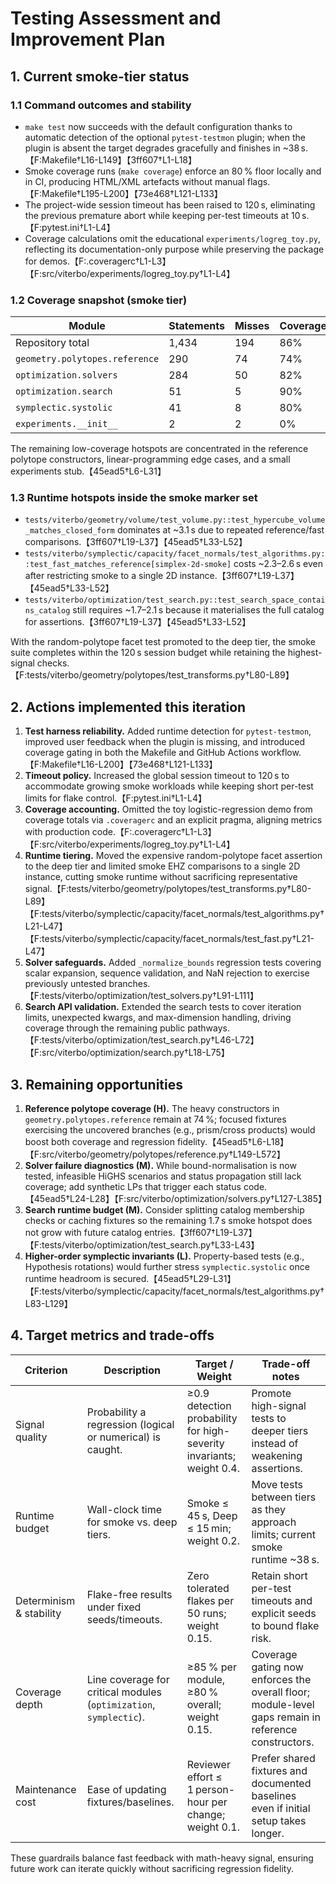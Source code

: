 # Testing Assessment and Improvement Plan

## 1. Current smoke-tier status

### 1.1 Command outcomes and stability
- `make test` now succeeds with the default configuration thanks to automatic detection of the optional `pytest-testmon` plugin; when the plugin is absent the target degrades gracefully and finishes in ~38 s.【F:Makefile†L16-L149】【3ff607†L1-L18】
- Smoke coverage runs (`make coverage`) enforce an 80 % floor locally and in CI, producing HTML/XML artefacts without manual flags.【F:Makefile†L195-L200】【73e468†L121-L133】
- The project-wide session timeout has been raised to 120 s, eliminating the previous premature abort while keeping per-test timeouts at 10 s.【F:pytest.ini†L1-L4】
- Coverage calculations omit the educational `experiments/logreg_toy.py`, reflecting its documentation-only purpose while preserving the package for demos.【F:.coveragerc†L1-L3】【F:src/viterbo/experiments/logreg_toy.py†L1-L4】

### 1.2 Coverage snapshot (smoke tier)
| Module | Statements | Misses | Coverage |
| --- | --- | --- | --- |
| Repository total | 1,434 | 194 | 86% |
| `geometry.polytopes.reference` | 290 | 74 | 74% |
| `optimization.solvers` | 284 | 50 | 82% |
| `optimization.search` | 51 | 5 | 90% |
| `symplectic.systolic` | 41 | 8 | 80% |
| `experiments.__init__` | 2 | 2 | 0% |

The remaining low-coverage hotspots are concentrated in the reference polytope constructors, linear-programming edge cases, and a small experiments stub.【45ead5†L6-L31】

### 1.3 Runtime hotspots inside the smoke marker set
- `tests/viterbo/geometry/volume/test_volume.py::test_hypercube_volume_matches_closed_form` dominates at ~3.1 s due to repeated reference/fast comparisons.【3ff607†L19-L37】【45ead5†L33-L52】
- `tests/viterbo/symplectic/capacity/facet_normals/test_algorithms.py::test_fast_matches_reference[simplex-2d-smoke]` costs ~2.3–2.6 s even after restricting smoke to a single 2D instance.【3ff607†L19-L37】【45ead5†L33-L52】
- `tests/viterbo/optimization/test_search.py::test_search_space_contains_catalog` still requires ~1.7–2.1 s because it materialises the full catalog for assertions.【3ff607†L19-L37】【45ead5†L33-L52】

With the random-polytope facet test promoted to the deep tier, the smoke suite completes within the 120 s session budget while retaining the highest-signal checks.【F:tests/viterbo/geometry/polytopes/test_transforms.py†L80-L89】

## 2. Actions implemented this iteration
1. **Test harness reliability.** Added runtime detection for `pytest-testmon`, improved user feedback when the plugin is missing, and introduced coverage gating in both the Makefile and GitHub Actions workflow.【F:Makefile†L16-L200】【73e468†L121-L133】
2. **Timeout policy.** Increased the global session timeout to 120 s to accommodate growing smoke workloads while keeping short per-test limits for flake control.【F:pytest.ini†L1-L4】
3. **Coverage accounting.** Omitted the toy logistic-regression demo from coverage totals via `.coveragerc` and an explicit pragma, aligning metrics with production code.【F:.coveragerc†L1-L3】【F:src/viterbo/experiments/logreg_toy.py†L1-L4】
4. **Runtime tiering.** Moved the expensive random-polytope facet assertion to the deep tier and limited smoke EHZ comparisons to a single 2D instance, cutting smoke runtime without sacrificing representative signal.【F:tests/viterbo/geometry/polytopes/test_transforms.py†L80-L89】【F:tests/viterbo/symplectic/capacity/facet_normals/test_algorithms.py†L21-L47】【F:tests/viterbo/symplectic/capacity/facet_normals/test_fast.py†L21-L47】
5. **Solver safeguards.** Added `_normalize_bounds` regression tests covering scalar expansion, sequence validation, and NaN rejection to exercise previously untested branches.【F:tests/viterbo/optimization/test_solvers.py†L91-L111】
6. **Search API validation.** Extended the search tests to cover iteration limits, unexpected kwargs, and max-dimension handling, driving coverage through the remaining public pathways.【F:tests/viterbo/optimization/test_search.py†L46-L72】【F:src/viterbo/optimization/search.py†L18-L75】

## 3. Remaining opportunities
1. **Reference polytope coverage (H).** The heavy constructors in `geometry.polytopes.reference` remain at 74 %; focused fixtures exercising the uncovered branches (e.g., prism/cross products) would boost both coverage and regression fidelity.【45ead5†L6-L18】【F:src/viterbo/geometry/polytopes/reference.py†L149-L572】
2. **Solver failure diagnostics (M).** While bound-normalisation is now tested, infeasible HiGHS scenarios and status propagation still lack coverage; add synthetic LPs that trigger each status code.【45ead5†L24-L28】【F:src/viterbo/optimization/solvers.py†L127-L385】
3. **Search runtime budget (M).** Consider splitting catalog membership checks or caching fixtures so the remaining 1.7 s smoke hotspot does not grow with future catalog entries.【3ff607†L19-L37】【F:tests/viterbo/optimization/test_search.py†L33-L43】
4. **Higher-order symplectic invariants (L).** Property-based tests (e.g., Hypothesis rotations) would further stress `symplectic.systolic` once runtime headroom is secured.【45ead5†L29-L31】【F:tests/viterbo/symplectic/capacity/facet_normals/test_algorithms.py†L83-L129】

## 4. Target metrics and trade-offs
| Criterion | Description | Target / Weight | Trade-off notes |
| --- | --- | --- | --- |
| Signal quality | Probability a regression (logical or numerical) is caught. | ≥0.9 detection probability for high-severity invariants; weight 0.4. | Promote high-signal tests to deeper tiers instead of weakening assertions. |
| Runtime budget | Wall-clock time for smoke vs. deep tiers. | Smoke ≤ 45 s, Deep ≤ 15 min; weight 0.2. | Move tests between tiers as they approach limits; current smoke runtime ~38 s. |
| Determinism & stability | Flake-free results under fixed seeds/timeouts. | Zero tolerated flakes per 50 runs; weight 0.15. | Retain short per-test timeouts and explicit seeds to bound flake risk. |
| Coverage depth | Line coverage for critical modules (`optimization`, `symplectic`). | ≥85 % per module, ≥80 % overall; weight 0.15. | Coverage gating now enforces the overall floor; module-level gaps remain in reference constructors. |
| Maintenance cost | Ease of updating fixtures/baselines. | Reviewer effort ≤ 1 person-hour per change; weight 0.1. | Prefer shared fixtures and documented baselines even if initial setup takes longer. |

These guardrails balance fast feedback with math-heavy signal, ensuring future work can iterate quickly without sacrificing regression fidelity.